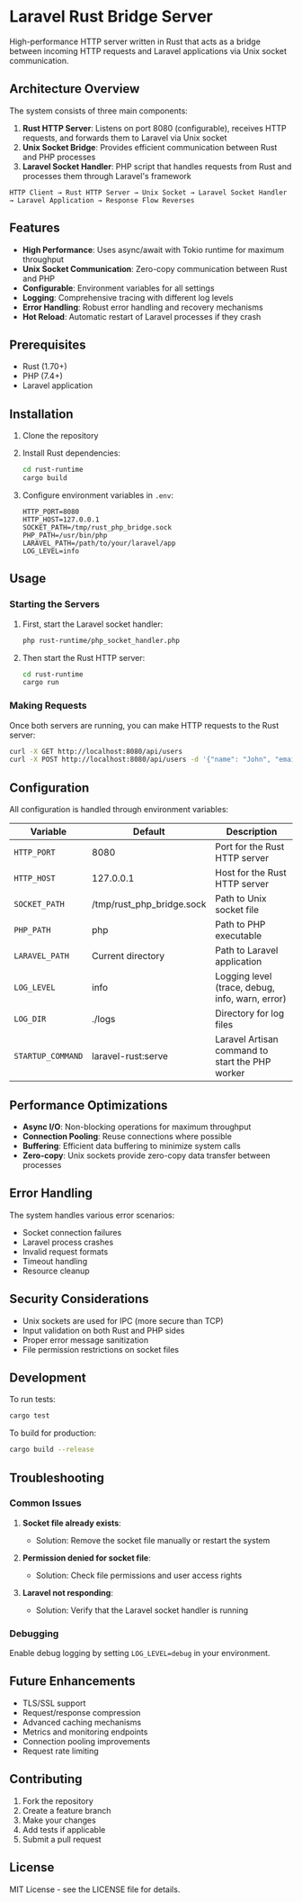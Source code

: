 # Laravel Rust Bridge Server

High-performance HTTP server written in Rust that acts as a bridge between incoming HTTP requests and Laravel applications via Unix socket communication.

## Architecture Overview

The system consists of three main components:

1. **Rust HTTP Server**: Listens on port 8080 (configurable), receives HTTP requests, and forwards them to Laravel via Unix socket
2. **Unix Socket Bridge**: Provides efficient communication between Rust and PHP processes
3. **Laravel Socket Handler**: PHP script that handles requests from Rust and processes them through Laravel's framework

```
HTTP Client → Rust HTTP Server → Unix Socket → Laravel Socket Handler → Laravel Application → Response Flow Reverses
```

## Features

- **High Performance**: Uses async/await with Tokio runtime for maximum throughput
- **Unix Socket Communication**: Zero-copy communication between Rust and PHP
- **Configurable**: Environment variables for all settings
- **Logging**: Comprehensive tracing with different log levels
- **Error Handling**: Robust error handling and recovery mechanisms
- **Hot Reload**: Automatic restart of Laravel processes if they crash

## Prerequisites

- Rust (1.70+)
- PHP (7.4+)
- Laravel application

## Installation

1. Clone the repository
2. Install Rust dependencies:
   ```bash
   cd rust-runtime
   cargo build
   ```

3. Configure environment variables in `.env`:
   ```env
   HTTP_PORT=8080
   HTTP_HOST=127.0.0.1
   SOCKET_PATH=/tmp/rust_php_bridge.sock
   PHP_PATH=/usr/bin/php
   LARAVEL_PATH=/path/to/your/laravel/app
   LOG_LEVEL=info
   ```

## Usage

### Starting the Servers

1. First, start the Laravel socket handler:
   ```bash
   php rust-runtime/php_socket_handler.php
   ```

2. Then start the Rust HTTP server:
   ```bash
   cd rust-runtime
   cargo run
   ```

### Making Requests

Once both servers are running, you can make HTTP requests to the Rust server:

```bash
curl -X GET http://localhost:8080/api/users
curl -X POST http://localhost:8080/api/users -d '{"name": "John", "email": "john@example.com"}'
```

## Configuration

All configuration is handled through environment variables:

| Variable | Default | Description |
|----------|---------|-------------|
| `HTTP_PORT` | 8080 | Port for the Rust HTTP server |
| `HTTP_HOST` | 127.0.0.1 | Host for the Rust HTTP server |
| `SOCKET_PATH` | /tmp/rust_php_bridge.sock | Path to Unix socket file |
| `PHP_PATH` | php | Path to PHP executable |
| `LARAVEL_PATH` | Current directory | Path to Laravel application |
| `LOG_LEVEL` | info | Logging level (trace, debug, info, warn, error) |
| `LOG_DIR` | ./logs | Directory for log files |
| `STARTUP_COMMAND` | laravel-rust:serve | Laravel Artisan command to start the PHP worker |

## Performance Optimizations

- **Async I/O**: Non-blocking operations for maximum throughput
- **Connection Pooling**: Reuse connections where possible
- **Buffering**: Efficient data buffering to minimize system calls
- **Zero-copy**: Unix sockets provide zero-copy data transfer between processes

## Error Handling

The system handles various error scenarios:

- Socket connection failures
- Laravel process crashes
- Invalid request formats
- Timeout handling
- Resource cleanup

## Security Considerations

- Unix sockets are used for IPC (more secure than TCP)
- Input validation on both Rust and PHP sides
- Proper error message sanitization
- File permission restrictions on socket files

## Development

To run tests:
```bash
cargo test
```

To build for production:
```bash
cargo build --release
```

## Troubleshooting

### Common Issues

1. **Socket file already exists**:
   - Solution: Remove the socket file manually or restart the system

2. **Permission denied for socket file**:
   - Solution: Check file permissions and user access rights

3. **Laravel not responding**:
   - Solution: Verify that the Laravel socket handler is running

### Debugging

Enable debug logging by setting `LOG_LEVEL=debug` in your environment.

## Future Enhancements

- TLS/SSL support
- Request/response compression
- Advanced caching mechanisms
- Metrics and monitoring endpoints
- Connection pooling improvements
- Request rate limiting

## Contributing

1. Fork the repository
2. Create a feature branch
3. Make your changes
4. Add tests if applicable
5. Submit a pull request

## License

MIT License - see the LICENSE file for details.